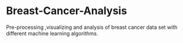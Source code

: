 # Breast-Cancer-Analysis
Pre-processing ,visualizing and analysis of breast cancer data set with different machine learning algorithms.
